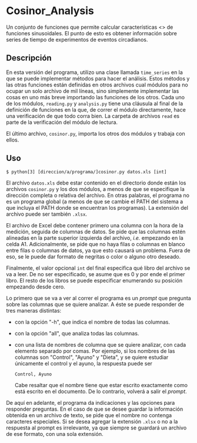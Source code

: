 # Cosinor_Analysis
Un conjunto de funciones que permite calcular características <<interesantes>> de funciones sinusoidales. El punto de esto es
obtener información sobre series de tiempo de experimentos de eventos circadianos.

## Descripción

En esta versión del programa, utilizo una clase llamada ```time_series``` en la que se puede implementar métodos para hacer el 
análisis. Estos métodos y las otras funciones están definidas en otros archivos cual módulos para no ocupar un solo archivo de mil 
líneas, sino simplemente implementar las cosas en uno más breve importando las funciones de los otros. Cada uno de los módulos, 
```reading.py``` y ```analysis.py``` tiene una cláusula al final de la definición de funciones en la que, de correr el módulo 
directamente, hace una verificación de que todo corra bien. La carpeta de archivos ```read``` es parte de la verificación del 
módulo de lectura.

El último archivo, ```cosinor.py```, importa los otros dos módulos y trabaja con ellos.

## Uso

    
    $ python[3] [direccion/a/programa/]cosinor.py datos.xls [int]
    

El archivo ```datos.xls``` debe estar contenido en el directorio donde están los archivos ```cosinor.py``` y los dos módulos, a
menos de que se especifique la dirección completa o relativa del archivo. En otras palabras, el programa no es un programa global
(a menos de que se cambie el PATH del sistema a que incluya el PATH donde se encuentran los programas). La extensión del archivo
puede ser también ```.xlsx```.

El archivo de Excel debe contener primero una columna con la hora de la medición, seguida de columnas de datos. Se pide que las
columnas estén alineadas en la parte superior izquierda del archivo, *i.e.* empezando en la celda A1. Adicionalmente, se pide
que no haya filas o columnas en blanco entre filas o columnas de datos, ya que esto causará un problema. Fuera de eso, se le
puede dar formato de negritas o color o alguno otro deseado.

Finalmente, el valor opcional ```int``` del final especifica qué libro del archivo se va a leer. De no ser especificado, se asume
que es 0 y por ende el primer libro. El resto de los libros se puede especificar enumerando su posición empezando desde cero.

Lo primero que se va a ver al correr el programa es un *prompt* que pregunta sobre las columnas que se quiere analizar. A éste
se puede responder de tres maneras distintas:
* con la opción "-h", que indica el nombre de todas las columnas.
* con la opción "all", que analiza todas las columnas.
* con una lista de nombres de columna que se quiere analizar, con cada elemento separado por comas. Por ejemplo, si los nombres
de las columnas son "Control", "Ayuno" y "Dieta", y se quiere estudiar únicamente el control y el ayuno, la respuesta puede ser

  ```Control, Ayuno```

  Cabe resaltar que el nombre tiene que estar escrito exactamente como está escrito en el documento. De lo contrario, volverá a
salir el *prompt*.

De aquí en adelante, el programa da indicaciones y las opciones para responder preguntas. En el caso de que se desee guardar la
información obtenida en un archivo de texto, se pide que el nombre no contenga caracteres especiales. Si se desea agregar la
extensión ```.xlsx``` o no a la respuesta al prompt es irrelevante, ya que siempre se guardará un archivo de ese formato, con una
sola extensión.
